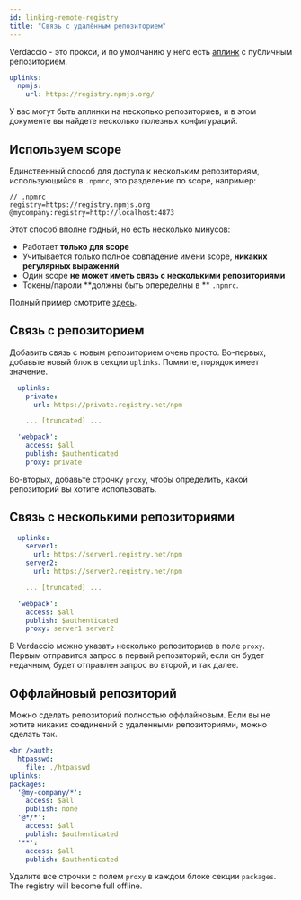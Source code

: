 ```yaml
---
id: linking-remote-registry
title: "Связь с удалённым репозиторием"
---
```


Verdaccio - это прокси, и по умолчанию у него есть [аплинк](uplinks.md) с публичным репозиторием.

```yaml
uplinks:
  npmjs:
    url: https://registry.npmjs.org/
```

У вас могут быть аплинки на несколько репозиториев, и в этом документе вы найдете несколько полезных конфигураций.

## Используем scope

Единственный способ для доступа к нескольким репозиториям, использующийся в `.npmrc`, это разделение по scope, например:

    // .npmrc
    registry=https://registry.npmjs.org
    @mycompany:registry=http://localhost:4873
    

Этот способ вполне годный, но есть несколько минусов:

* Работает **только для scope**
* Учитывается только полное совпадение имени scope, **никаких регулярных выражений**
* Один scope **не может иметь связь с несколькими репозиториями**
* Токены/пароли **должны быть опеределны в ** `.npmrc`.

Полный пример смотрите [здесь](https://stackoverflow.com/questions/54543979/npmrc-multiple-registries-for-the-same-scope/54550940#54550940).

## Связь с репозиторием

Добавить связь с новым репозиторием очень просто. Во-первых, добавьте новый блок в секции `uplinks`. Помните, порядок имеет значение.

```yaml
  uplinks:
    private:
      url: https://private.registry.net/npm

    ... [truncated] ...

  'webpack':
    access: $all
    publish: $authenticated
    proxy: private

```

Во-вторых, добавьте строчку `proxy`, чтобы определить, какой репозиторий вы хотите использовать.

## Связь с несколькими репозиториями

```yaml
  uplinks:
    server1:
      url: https://server1.registry.net/npm
    server2:
      url: https://server2.registry.net/npm

    ... [truncated] ...

  'webpack':
    access: $all
    publish: $authenticated
    proxy: server1 server2
```

В Verdaccio можно указать несколько репозиториев в поле `proxy`. Первым отправится запрос в первый репозиторий; если он будет недачным, будет отправлен запрос во второй, и так далее.

## Оффлайновый репозиторий

Можно сделать репозиторий полностью оффлайновым. Если вы не хотите никаких соединений с удаленными репозиториями, можно сделать так.

```yaml
<br />auth:
  htpasswd:
    file: ./htpasswd
uplinks:
packages:
  '@my-company/*':
    access: $all
    publish: none
  '@*/*':
    access: $all
    publish: $authenticated
  '**':
    access: $all
    publish: $authenticated
```

Удалите все строчки с полем `proxy` в каждом блоке секции `packages`. The registry will become full offline.